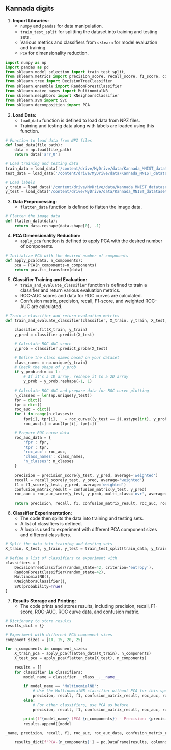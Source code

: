 ## Kannada digits 

1. **Import Libraries:**
   - `numpy` and `pandas` for data manipulation.
   - `train_test_split` for splitting the dataset into training and testing sets.
   - Various metrics and classifiers from `sklearn` for model evaluation and training.
   - `PCA` for dimensionality reduction.

```python
import numpy as np
import pandas as pd
from sklearn.model_selection import train_test_split,
from sklearn.metrics import precision_score, recall_score, f1_score, confusion_matrix, roc_auc_score, roc_curve, auc
from sklearn.tree import DecisionTreeClassifier
from sklearn.ensemble import RandomForestClassifier
from sklearn.naive_bayes import MultinomialNB
from sklearn.neighbors import KNeighborsClassifier
from sklearn.svm import SVC
from sklearn.decomposition import PCA
```

2. **Load Data:**
   - `load_data` function is defined to load data from NPZ files.
   - Training and testing data along with labels are loaded using this function.

```python
# Function to load data from NPZ files
def load_data(file_path):
    data = np.load(file_path)
    return data['arr_0']

# Load training and testing data
train_data = load_data('/content/drive/MyDrive/data/Kannada_MNIST_datataset_paper/Kannada_MNIST_npz/Kannada_MNIST/X_kannada_MNIST_train.npz')
test_data = load_data('/content/drive/MyDrive/data/Kannada_MNIST_datataset_paper/Kannada_MNIST_npz/Kannada_MNIST/X_kannada_MNIST_test.npz')

# Load labels
y_train = load_data('/content/drive/MyDrive/data/Kannada_MNIST_datataset_paper/Kannada_MNIST_npz/Kannada_MNIST/y_kannada_MNIST_train.npz')
y_test = load_data('/content/drive/MyDrive/data/Kannada_MNIST_datataset_paper/Kannada_MNIST_npz/Kannada_MNIST/y_kannada_MNIST_test.npz')
```

3. **Data Preprocessing:**
   - `flatten_data` function is defined to flatten the image data.

```python
# Flatten the image data
def flatten_data(data):
    return data.reshape(data.shape[0], -1)
```

4. **PCA Dimensionality Reduction:**
   - `apply_pca` function is defined to apply PCA with the desired number of components.

```python
# Initialize PCA with the desired number of components
def apply_pca(data, n_components):
    pca = PCA(n_components=n_components)
    return pca.fit_transform(data)
```

5. **Classifier Training and Evaluation:**
   - `train_and_evaluate_classifier` function is defined to train a classifier and return various evaluation metrics.
   - ROC-AUC scores and data for ROC curves are calculated.
   - Confusion matrix, precision, recall, F1-score, and weighted ROC-AUC are calculated.

```python
# Train a classifier and return evaluation metrics
def train_and_evaluate_classifier(classifier, X_train, y_train, X_test, y_test):

    classifier.fit(X_train, y_train)
    y_pred = classifier.predict(X_test)

    # Calculate ROC-AUC score
    y_prob = classifier.predict_proba(X_test)

    # Define the class names based on your dataset
    class_names = np.unique(y_train)
    # Check the shape of y_prob
    if y_prob.ndim == 1:
        # If it's a 1D array, reshape it to a 2D array
        y_prob = y_prob.reshape(-1, 1)

    # Calculate ROC-AUC and prepare data for ROC curve plotting
    n_classes = len(np.unique(y_test))
    fpr = dict()
    tpr = dict()
    roc_auc = dict()
    for i in range(n_classes):
        fpr[i], tpr[i], _ = roc_curve((y_test == i).astype(int), y_prob[:, i])
        roc_auc[i] = auc(fpr[i], tpr[i])

    # Prepare ROC curve data
    roc_auc_data = {
        'fpr': fpr,
        'tpr': tpr,
        'roc_auc': roc_auc,
        'class_names': class_names,
        'n_classes': n_classes
    }

    precision = precision_score(y_test, y_pred, average='weighted')
    recall = recall_score(y_test, y_pred, average='weighted')
    f1 = f1_score(y_test, y_pred, average='weighted')
    confusion_matrix_result = confusion_matrix(y_test, y_pred)
    roc_auc = roc_auc_score(y_test, y_prob, multi_class='ovr', average='weighted')

    return precision, recall, f1, confusion_matrix_result, roc_auc, roc_auc_data
```

6. **Classifier Experimentation:**
   - The code then splits the data into training and testing sets.
   - A list of classifiers is defined.
   - A loop is used to experiment with different PCA component sizes and different classifiers.

```python
# Split the data into training and testing sets
X_train, X_test, y_train, y_test = train_test_split(train_data, y_train, test_size=0.2, random_state=42)

# Define a list of classifiers to experiment with
classifiers = [
    DecisionTreeClassifier(random_state=42, criterion='entropy'),
    RandomForestClassifier(random_state=42),
    MultinomialNB(),
    KNeighborsClassifier(),
    SVC(probability=True)
]
```

7. **Results Storage and Printing:**
   - The code prints and stores results, including precision, recall, F1-score, ROC-AUC, ROC curve data, and confusion matrix.

```python
# Dictionary to store results
results_dict = {}

# Experiment with different PCA component sizes
component_sizes = [10, 15, 20, 25]

for n_components in component_sizes:
    X_train_pca = apply_pca(flatten_data(X_train), n_components)
    X_test_pca = apply_pca(flatten_data(X_test), n_components)

    results = []
    for classifier in classifiers:
        model_name = classifier.__class__.__name__

        if model_name == 'MultinomialNB':
            # Use the MultinomialNB classifier without PCA for this specific case
            precision, recall, f1, confusion_matrix_result, roc_auc, roc_auc_data = train_and_evaluate_classifier(classifier, flatten_data(X_train), y_train, flatten_data(X_test), y_test)
        else:
            # For other classifiers, use PCA as before
            precision, recall, f1, confusion_matrix_result, roc_auc, roc_auc_data = train_and_evaluate_classifier(classifier, X_train_pca, y_train, X_test_pca, y_test)

        print(f"{model_name} (PCA-{n_components}) - Precision: {precision:.4f}, Recall: {recall:.4f}, F1-Score: {f1:.4f}, ROC AUC: {roc_auc:.4f}")
        results.append([model

_name, precision, recall, f1, roc_auc, roc_auc_data, confusion_matrix_result])

    results_dict[f'PCA-{n_components}'] = pd.DataFrame(results, columns=['Model', 'Precision', 'Recall', 'F1-Score', 'ROC AUC', 'ROC AUC Data', 'Confusion Matrix'])
```



